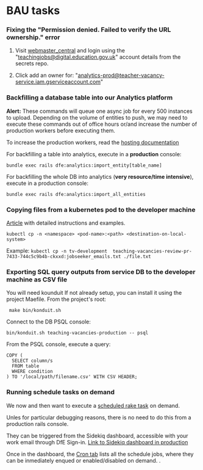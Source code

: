# BAU tasks

### Fixing the "Permission denied. Failed to verify the URL ownership." error

1. Visit [webmaster_central] and login using the "teachingjobs@digital.education.gov.uk" account details
from the secrets repo.

2. Click add an owner for: "analytics-prod@teacher-vacancy-service.iam.gserviceaccount.com"

[webmaster_central]: https://www.google.com/webmasters/verification/details?hl=en&siteUrl=https://teaching-vacancies.service.gov.uk/&authuser=3&mesd=ACQ0Nr_qx9U2vbqOrgcxCOE4aFyfB_GW-g6bpYPCnkxgHBU_6VaQ_VuatrdgmiW5ABZQMpTHrtERgmvhOB04uji-_nAlH6WkBSaMlpKO2Jk5N1VU7L8DcIJHvokNamPH2rmTcnvHuK6mGBWYiMT35ED0FjbrgZHFrWwFgjpAVvnhaKAtoEmVL25dnyo2XQt05pJe1yN7guWswWfafEYIGoe5Q-k4WNsJtQ


### Backfilling a database table into our Analytics platform

**Alert:** These commands will queue one async job for every 500 instances to upload.
 Depending on the volume of entities to push, we may need to execute these commands out of office hours or/and increase the number of production workers before executing them.

To increase the production workers, read the [hosting documentation](/documentation/operations/infrastructure/hosting.md#temporally-scaling-up-our-deployment-instances)

For backfilling a table into analytics, execute in a **production** console:
```
bundle exec rails dfe:analytics:import_entity[table_name]
```

For backfilling the whole DB into analytics (**very resource/time intensive**), execute in a production console:
```
bundle exec rails dfe:analytics:import_all_entities
```

### Copying files from a kubernetes pod to the developer machine

[Article](https://spacelift.io/blog/kubectl-cp) with detailed instructions and examples.

`kubectl cp -n <namespace> <pod-name>:<path> <destination-on-local-system>`

Example:
`kubectl cp -n tv-development  teaching-vacancies-review-pr-7433-744c5c9b4b-ckxxd:jobseeker_emails.txt ./file.txt`

### Exporting SQL query outputs from service DB to the developer machine as CSV file

You will need kounduit
If not already setup, you can install it using the project Maefile. From the project's root:
```
 make bin/konduit.sh
```
Connect to the DB PSQL console:
```
bin/konduit.sh teaching-vacancies-production -- psql
```
From the PSQL console, execute a query:
```
COPY (
  SELECT column/s
  FROM table
  WHERE condition
) TO '/local/path/filename.csv' WITH CSV HEADER;
```

### Running schedule tasks on demand

We now and then want to execute a [scheduled rake task](/config/schedule.yml) on demand.

Unles for particular debugging reasons, there is no need to do this from a production rails console.

They can be triggered from the Sidekiq dashboard, accessible with your work email through DfE Sign-in.
[Link to Sidekiq dashboard in production](https://teaching-vacancies.service.gov.uk/sidekiq)

Once in the dashboard, the [Cron tab](https://teaching-vacancies.service.gov.uk/sidekiq/cron) lists all the schedule jobs,
where they can be inmediately enqued or enabled/disabled on demand. .
